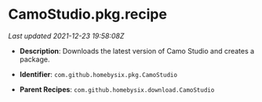 # CamoStudio.pkg.recipe

_Last updated 2021-12-23 19:58:08Z_

- **Description**: Downloads the latest version of Camo Studio and creates a package.

- **Identifier**: `com.github.homebysix.pkg.CamoStudio`

- **Parent Recipes**: `com.github.homebysix.download.CamoStudio`